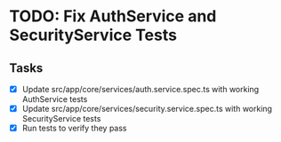# TODO: Fix AuthService and SecurityService Tests

## Tasks
- [x] Update src/app/core/services/auth.service.spec.ts with working AuthService tests
- [x] Update src/app/core/services/security.service.spec.ts with working SecurityService tests
- [x] Run tests to verify they pass
